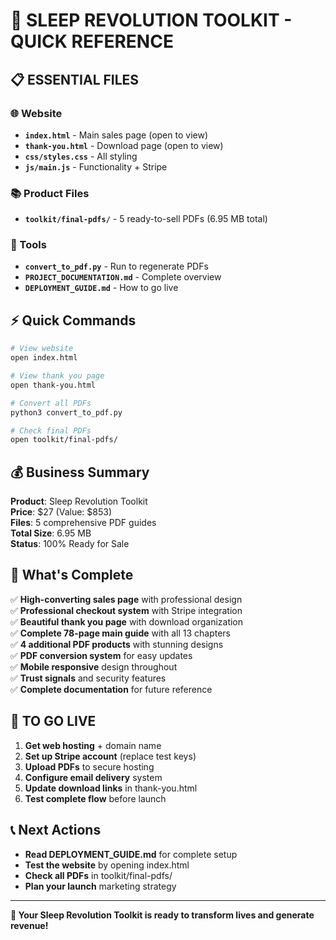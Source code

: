 # 🚀 SLEEP REVOLUTION TOOLKIT - QUICK REFERENCE

## 📋 ESSENTIAL FILES

### 🌐 Website
- **`index.html`** - Main sales page (open to view)
- **`thank-you.html`** - Download page (open to view)  
- **`css/styles.css`** - All styling
- **`js/main.js`** - Functionality + Stripe

### 📚 Product Files  
- **`toolkit/final-pdfs/`** - 5 ready-to-sell PDFs (6.95 MB total)

### 🔧 Tools
- **`convert_to_pdf.py`** - Run to regenerate PDFs
- **`PROJECT_DOCUMENTATION.md`** - Complete overview
- **`DEPLOYMENT_GUIDE.md`** - How to go live

## ⚡ Quick Commands

```bash
# View website
open index.html

# View thank you page  
open thank-you.html

# Convert all PDFs
python3 convert_to_pdf.py

# Check final PDFs
open toolkit/final-pdfs/
```

## 💰 Business Summary

**Product**: Sleep Revolution Toolkit  
**Price**: $27 (Value: $853)  
**Files**: 5 comprehensive PDF guides  
**Total Size**: 6.95 MB  
**Status**: 100% Ready for Sale  

## 🎯 What's Complete

✅ **High-converting sales page** with professional design  
✅ **Professional checkout system** with Stripe integration  
✅ **Beautiful thank you page** with download organization  
✅ **Complete 78-page main guide** with all 13 chapters  
✅ **4 additional PDF products** with stunning designs  
✅ **PDF conversion system** for easy updates  
✅ **Mobile responsive** design throughout  
✅ **Trust signals** and security features  
✅ **Complete documentation** for future reference  

## 🚨 TO GO LIVE

1. **Get web hosting** + domain name
2. **Set up Stripe account** (replace test keys)
3. **Upload PDFs** to secure hosting  
4. **Configure email delivery** system
5. **Update download links** in thank-you.html
6. **Test complete flow** before launch

## 📞 Next Actions

- **Read DEPLOYMENT_GUIDE.md** for complete setup
- **Test the website** by opening index.html
- **Check all PDFs** in toolkit/final-pdfs/
- **Plan your launch** marketing strategy

---

**🌙 Your Sleep Revolution Toolkit is ready to transform lives and generate revenue!**